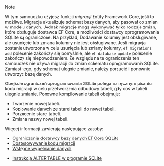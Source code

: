 
> [!NOTE]
> W tym samouczku użyjesz funkcji *migracji* Entity Framework Core, jeśli to możliwe. Migracja aktualizuje schemat bazy danych, aby pasował do zmian w modelu danych. Jednak migracje mogą wykonywać tylko rodzaje zmian, które obsługuje dostawca EF Core, a możliwości dostawcy oprogramowania SQLite są ograniczone. Na przykład, Dodawanie kolumny jest obsługiwane, ale usunięcie lub zmiana kolumny nie jest obsługiwane. Jeśli migracja zostanie utworzona w celu usunięcia lub zmiany kolumny, `ef migrations add` polecenie zakończy się pomyślnie, ale `ef database update` polecenie zakończy się niepowodzeniem. Ze względu na te ograniczenia ten samouczek nie używa migracji do zmian schematu oprogramowania SQLite. Zamiast tego, gdy schemat ulegnie zmianie, należy porzucić i ponownie utworzyć bazę danych.
>
>Obejście ograniczeń oprogramowania SQLite polega na ręcznym pisaniu kodu migracji w celu przetworzenia odbudowy tabeli, gdy coś w tabeli ulegnie zmianie. Ponowne kompilowanie tabeli obejmuje:
>
>* Tworzenie nowej tabeli.
>* Kopiowanie danych ze starej tabeli do nowej tabeli.
>* Porzucenie starej tabeli.
>* Zmiana nazwy nowej tabeli.
>
>Więcej informacji zawierają następujące zasoby:
>
> * [Ograniczenia dostawcy bazy danych EF Core SQLite](/ef/core/providers/sqlite/limitations)
> * [Dostosowywanie kodu migracji](/ef/core/managing-schemas/migrations/#customize-migration-code)
> * [Wstępne wypełnianie danych](/ef/core/modeling/data-seeding)
  * [Instrukcja ALTER TABLE w programie SQLite](https://sqlite.org/lang_altertable.html)